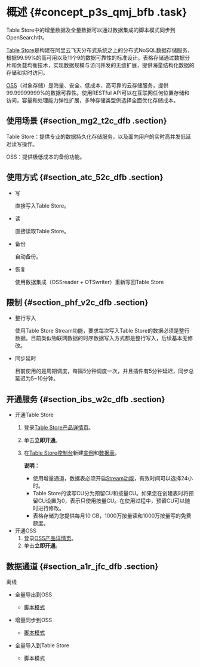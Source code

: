 # 概述 {#concept_p3s_qmj_bfb .task}

Table Store中的增量数据及全量数据可以通过数据集成的脚本模式同步到OpenSearch中。

[Table Store](https://www.aliyun.com/product/ots)是构建在阿里云飞天分布式系统之上的分布式NoSQL数据存储服务，根据99.99%的高可用以及11个9的数据可靠性的标准设计。表格存储通过数据分片和负载均衡技术，实现数据规模与访问并发的无缝扩展，提供海量结构化数据的存储和实时访问。

[OSS](https://www.aliyun.com/product/oss)（对象存储）是海量、安全、低成本、高可靠的云存储服务，提供99.99999999%的数据可靠性。使用RESTful API可以在互联网任何位置存储和访问，容量和处理能力弹性扩展，多种存储类型供选择全面优化存储成本。

## 使用场景 {#section_mg2_t2c_dfb .section}

Table Store：提供专业的数据持久化存储服务，以及面向用户的实时高并发低延迟读写操作。

OSS：提供极低成本的备份功能。

## 使用方式 {#section_atc_52c_dfb .section}

-   写

    直接写入Table Store。

-   读

    直接读取Table Store。

-   备份

    自动备份。

-   恢复

    使用数据集成（OSSreader + OTSwriter）重新写回Table Store


## 限制 {#section_phf_v2c_dfb .section}

-   整行写入

    使用Table Store Stream功能，要求每次写入Table Store的数据必须是整行数据。目前类似物联网数据的时序数据写入方式都是整行写入，后续基本无修改。

-   同步延时

    目前使用的是周期调度，每隔5分钟调度一次，并且插件有5分钟延迟，同步总延迟为5~10分钟。


## 开通服务 {#section_ibs_w2c_dfb .section}

-   开通Table Store
    1.  登录[Table Store产品详情页](https://www.aliyun.com/product/ots/)。
    2.  单击**立即开通**。
    3.  在[Table Store控制台](https://ots.console.aliyun.com/)新建[实例](../../../../cn.zh-CN/快速入门/创建实例.md#)和[数据表](../../../../cn.zh-CN/快速入门/创建数据表.md#)。

        **说明：** 

        -   使用增量通道，数据表必须开启[Stream功能](../../../../cn.zh-CN/隐藏/Stream增量数据流/概述.md#)，有效时间可以选择24小时。
        -   Table Store的读写CU分为预留CU和按量CU。如果您在创建表时将预留CU设置为0，表示只使用按量CU。在使用过程中，预留CU可以随时进行修改。
        -   表格存储为您提供每月10 GB，1000万按量读和1000万按量写的免费额度。
-   开通OSS
    1.  登录[OSS产品详情页](https://www.aliyun.com/product/oss/)。
    2.  单击**立即开通**。

## 数据通道 {#section_a1r_jfc_dfb .section}

离线

-   全量导出到OSS

    -   [脚本模式](cn.zh-CN/数据同步迁移/将表格存储数据同步迁移到OSS/全量导出（脚本模式）.md#)
-   增量同步到OSS

    -   [脚本模式](cn.zh-CN/数据同步迁移/将表格存储数据同步迁移到OSS/增量同步（脚本模式）.md#)
-   全量导入到Table Store

    -   脚本模式

